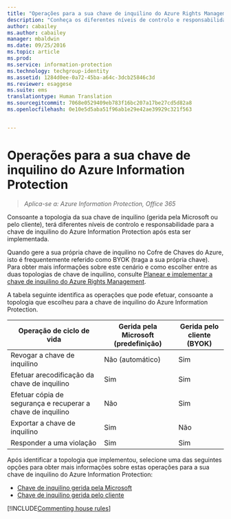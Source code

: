 ```yaml
---
title: "Operações para a sua chave de inquilino do Azure Rights Management | Azure Information Protection"
description: "Conheça os diferentes níveis de controlo e responsabilidade disponíveis para a sua chave de inquilino do Azure Information Protection."
author: cabailey
ms.author: cabailey
manager: mbaldwin
ms.date: 09/25/2016
ms.topic: article
ms.prod: 
ms.service: information-protection
ms.technology: techgroup-identity
ms.assetid: 1284d0ee-0a72-45ba-a64c-3dcb25846c3d
ms.reviewer: esaggese
ms.suite: ems
translationtype: Human Translation
ms.sourcegitcommit: 7068e0529409eb783f16bc207a17be27cd5d82a8
ms.openlocfilehash: 0e10e5d5aba51f96ab1e29e42ae39929c321f563


---
```


# <a name="operations-for-your-azure-information-protection-tenant-key"></a>Operações para a sua chave de inquilino do Azure Information Protection

>*Aplica-se a: Azure Information Protection, Office 365*

Consoante a topologia da sua chave de inquilino (gerida pela Microsoft ou pelo cliente), terá diferentes níveis de controlo e responsabilidade para a chave de inquilino do Azure Information Protection após esta ser implementada.

Quando gere a sua própria chave de inquilino no Cofre de Chaves do Azure, isto é frequentemente referido como BYOK (traga a sua própria chave). Para obter mais informações sobre este cenário e como escolher entre as duas topologias de chave de inquilino, consulte [Planear e implementar a chave de inquilino do Azure Rights Management](../plan-design/plan-implement-tenant-key.md).

A tabela seguinte identifica as operações que pode efetuar, consoante a topologia que escolheu para a chave de inquilino do Azure Information Protection.

|Operação de ciclo de vida|Gerida pela Microsoft (predefinição)|Gerida pelo cliente (BYOK)|
|-----------------------|-------------------------------|---------------------------|
|Revogar a chave de inquilino|Não (automático)|Sim|
|Efetuar arecodificação da chave de inquilino|Sim|Sim|
|Efetuar cópia de segurança e recuperar a chave de inquilino|Não|Sim|
|Exportar a chave de inquilino|Sim|Não|
|Responder a uma violação|Sim|Sim|

Após identificar a topologia que implementou, selecione uma das seguintes opções para obter mais informações sobre estas operações para a sua chave de inquilino do Azure Information Protection:


- [Chave de inquilino gerida pela Microsoft](operations-microsoft-managed-tenant-key.md)
- [Chave de inquilino gerida pelo cliente](operations-customer-managed-tenant-key.md)

[!INCLUDE[Commenting house rules](../includes/houserules.md)]



<!--HONumber=Jan17_HO4-->


